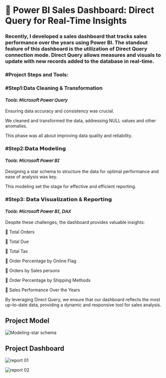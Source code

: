 # 🚀 Power BI Sales Dashboard: Direct Query for Real-Time Insights 

### Recently, I developed a sales dashboard that tracks sales performance over the years using Power BI. The standout feature of this dashboard is the utilization of Direct Query connection mode. Direct Query allows measures and visuals to update with new records added to the database in real-time.
### #Project Steps and Tools:

### #Step1:Data Cleaning & Transformation

#### 𝘛𝘰𝘰𝘭𝘴: 𝘔𝘪𝘤𝘳𝘰𝘴𝘰𝘧𝘵 𝘗𝘰𝘸𝘦𝘳 𝘘𝘶𝘦𝘳𝘺

 Ensuring data accuracy and consistency was crucial.
 
 We cleaned and transformed the data, addressing NULL values and other anomalies. 
 
 This phase was all about improving data quality and reliability.
 

### #Step2:𝗗𝗮𝘁𝗮 𝗠𝗼𝗱𝗲𝗹𝗶𝗻𝗴

#### 𝘛𝘰𝘰𝘭𝘴: 𝘔𝘪𝘤𝘳𝘰𝘴𝘰𝘧𝘵 𝘗𝘰𝘸𝘦𝘳 𝘉𝘐
 
 Designing a star schema to structure the data for optimal performance and ease of analysis was key. 
 
 This modeling set the stage for effective and efficient reporting.

### #Step3: 𝗗𝗮𝘁𝗮 𝗩𝗶𝘀𝘂𝗮𝗹𝗶𝘇𝗮𝘁𝗶𝗼𝗻 & 𝗥𝗲𝗽𝗼𝗿𝘁𝗶𝗻𝗴

#### 𝘛𝘰𝘰𝘭𝘴: 𝘔𝘪𝘤𝘳𝘰𝘴𝘰𝘧𝘵 𝘗𝘰𝘸𝘦𝘳 𝘉𝘐, 𝘋𝘈𝘟
Despite these challenges, the dashboard provides valuable insights:

📍 Total Orders

📍 Total Due

📍 Total Tax

📍 Order Percentage by Online Flag

📍 Orders by Sales persons

📍 Order Percentage by Shipping Methods

📍 Sales Performance Over the Years

By leveraging Direct Query, we ensure that our dashboard reflects the most up-to-date data, providing a dynamic and responsive tool for sales analysis.
## Project Model

![Modeling-star schema](https://github.com/user-attachments/assets/8b5cea1d-3602-4c3e-a737-6db8c5959234)

## Project Dashboard

![report 01](https://github.com/user-attachments/assets/a9ea2426-8f3e-43fb-8b8e-3059d9901542)

![report 02](https://github.com/user-attachments/assets/cfe43fcb-9991-4463-b099-3bcc45ea858e)
